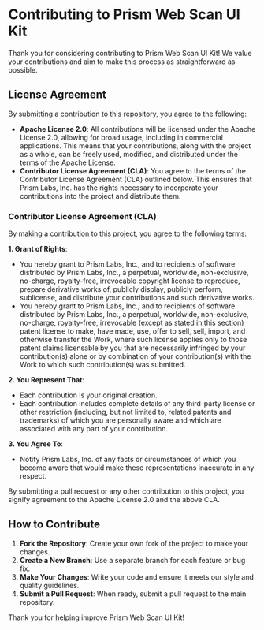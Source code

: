 # Contributing to Prism Web Scan UI Kit

Thank you for considering contributing to Prism Web Scan UI Kit! We value your contributions and aim to make this process as straightforward as possible.

## License Agreement

By submitting a contribution to this repository, you agree to the following:

- **Apache License 2.0**: All contributions will be licensed under the Apache License 2.0, allowing for broad usage, including in commercial applications. This means that your contributions, along with the project as a whole, can be freely used, modified, and distributed under the terms of the Apache License.
- **Contributor License Agreement (CLA)**: You agree to the terms of the Contributor License Agreement (CLA) outlined below. This ensures that Prism Labs, Inc. has the rights necessary to incorporate your contributions into the project and distribute them.

### Contributor License Agreement (CLA)

By making a contribution to this project, you agree to the following terms:

**1. Grant of Rights**:

- You hereby grant to Prism Labs, Inc., and to recipients of software distributed by Prism Labs, Inc., a perpetual, worldwide, non-exclusive, no-charge, royalty-free, irrevocable copyright license to reproduce, prepare derivative works of, publicly display, publicly perform, sublicense, and distribute your contributions and such derivative works.
- You hereby grant to Prism Labs, Inc., and to recipients of software distributed by Prism Labs, Inc., a perpetual, worldwide, non-exclusive, no-charge, royalty-free, irrevocable (except as stated in this section) patent license to make, have made, use, offer to sell, sell, import, and otherwise transfer the Work, where such license applies only to those patent claims licensable by you that are necessarily infringed by your contribution(s) alone or by combination of your contribution(s) with the Work to which such contribution(s) was submitted.

**2. You Represent That**:

- Each contribution is your original creation.
- Each contribution includes complete details of any third-party license or other restriction (including, but not limited to, related patents and trademarks) of which you are personally aware and which are associated with any part of your contribution.

**3. You Agree To**:

- Notify Prism Labs, Inc. of any facts or circumstances of which you become aware that would make these representations inaccurate in any respect.

By submitting a pull request or any other contribution to this project, you signify agreement to the Apache License 2.0 and the above CLA.

## How to Contribute

1. **Fork the Repository**: Create your own fork of the project to make your changes.
2. **Create a New Branch**: Use a separate branch for each feature or bug fix.
3. **Make Your Changes**: Write your code and ensure it meets our style and quality guidelines.
4. **Submit a Pull Request**: When ready, submit a pull request to the main repository.

Thank you for helping improve Prism Web Scan UI Kit!
